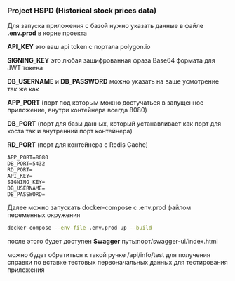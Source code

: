 ### Project HSPD (Historical stock prices data)

Для запуска приложения с базой нужно указать данные в файле **.env.prod** в корне проекта

**API_KEY** это ваш api token с портала  polygon.io

**SIGNING_KEY** это любая зашифрованная фраза  Base64 формата для JWT токена

**DB_USERNAME** и **DB_PASSWORD** можно указать на ваше усмотрение так же как 

**APP_PORT** (порт под которым можно достучаться в запущенное приложение, внутри контейнера всегда 8080) 

**DB_PORT** (порт для базы данных, который устанавливает как порт для хоста так и внутренний порт контейнера)

**RD_PORT** (порт для контейнера c Redis Cache)
~~~ dotenv
APP_PORT=8080
DB_PORT=5432  
RD_PORT=
API_KEY=  
SIGNING_KEY=  
DB_USERNAME=  
DB_PASSWORD=
~~~

Далее можно запускать docker-compose с .env.prod файлом переменных окружения
~~~ bash
docker-compose --env-file .env.prod up --build
~~~

после этого будет доступен **Swagger** путь:порт/swagger-ui/index.html

можно будет обратиться к такой ручке /api/info/test для получения справки по вставке тестовых первоначальных данных для тестирования приложения

